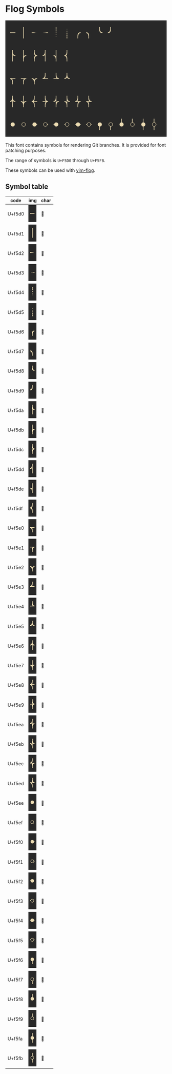 # Flog Symbols

![symbol preview](img/all.png)

This font contains symbols for rendering Git branches.
It is provided for font patching purposes.

The range of symbols is `U+F5D0` through `U+F5FB`.

These symbols can be used with [vim-flog](https://github.com/rbong/vim-flog).

## Symbol table

| code   | img                      | char |
|--------|--------------------------|------|
| U+f5d0 | ![U+f5d0](img/uf5d0.png) |     |
| U+f5d1 | ![U+f5d1](img/uf5d1.png) |     |
| U+f5d2 | ![U+f5d2](img/uf5d2.png) |     |
| U+f5d3 | ![U+f5d3](img/uf5d3.png) |     |
| U+f5d4 | ![U+f5d4](img/uf5d4.png) |     |
| U+f5d5 | ![U+f5d5](img/uf5d5.png) |     |
| U+f5d6 | ![U+f5d6](img/uf5d6.png) |     |
| U+f5d7 | ![U+f5d7](img/uf5d7.png) |     |
| U+f5d8 | ![U+f5d8](img/uf5d8.png) |     |
| U+f5d9 | ![U+f5d9](img/uf5d9.png) |     |
| U+f5da | ![U+f5da](img/uf5da.png) |     |
| U+f5db | ![U+f5db](img/uf5db.png) |     |
| U+f5dc | ![U+f5dc](img/uf5dc.png) |     |
| U+f5dd | ![U+f5dd](img/uf5dd.png) |     |
| U+f5de | ![U+f5de](img/uf5de.png) |     |
| U+f5df | ![U+f5df](img/uf5df.png) |     |
| U+f5e0 | ![U+f5e0](img/uf5e0.png) |     |
| U+f5e1 | ![U+f5e1](img/uf5e1.png) |     |
| U+f5e2 | ![U+f5e2](img/uf5e2.png) |     |
| U+f5e3 | ![U+f5e3](img/uf5e3.png) |     |
| U+f5e4 | ![U+f5e4](img/uf5e4.png) |     |
| U+f5e5 | ![U+f5e5](img/uf5e5.png) |     |
| U+f5e6 | ![U+f5e6](img/uf5e6.png) |     |
| U+f5e7 | ![U+f5e7](img/uf5e7.png) |     |
| U+f5e8 | ![U+f5e8](img/uf5e8.png) |     |
| U+f5e9 | ![U+f5e9](img/uf5e9.png) |     |
| U+f5ea | ![U+f5ea](img/uf5ea.png) |     |
| U+f5eb | ![U+f5eb](img/uf5eb.png) |     |
| U+f5ec | ![U+f5ec](img/uf5ec.png) |     |
| U+f5ed | ![U+f5ed](img/uf5ed.png) |     |
| U+f5ee | ![U+f5ee](img/uf5ee.png) |     |
| U+f5ef | ![U+f5ef](img/uf5ef.png) |     |
| U+f5f0 | ![U+f5f0](img/uf5f0.png) |     |
| U+f5f1 | ![U+f5f1](img/uf5f1.png) |     |
| U+f5f2 | ![U+f5f2](img/uf5f2.png) |     |
| U+f5f3 | ![U+f5f3](img/uf5f3.png) |     |
| U+f5f4 | ![U+f5f4](img/uf5f4.png) |     |
| U+f5f5 | ![U+f5f5](img/uf5f5.png) |     |
| U+f5f6 | ![U+f5f6](img/uf5f6.png) |     |
| U+f5f7 | ![U+f5f7](img/uf5f7.png) |     |
| U+f5f8 | ![U+f5f8](img/uf5f8.png) |     |
| U+f5f9 | ![U+f5f9](img/uf5f9.png) |     |
| U+f5fa | ![U+f5fa](img/uf5fa.png) |     |
| U+f5fb | ![U+f5fb](img/uf5fb.png) |     |
